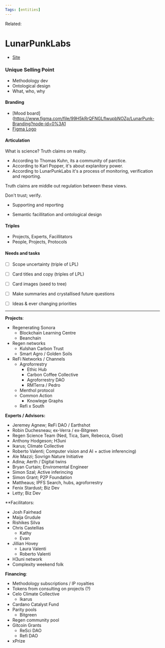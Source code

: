 ```yaml
---
Tags: [entities]
---
```

Related: 
# LunarPunkLabs
- [Site](http:www.lunarpunklabs.org)

### Unique Selling Point
- Methodology dev
- Ontological design
- What, who, why

#### Branding
- [Mood board](https://www.figma.com/file/99H5kRrQFNGLflwupbNOZp/LunarPunk-Branding?node-id=0%3A1
- [Figma Logo](https://www.figma.com/file/vfMTcHrtSo8S4EpvKFmFnQ/Logo)

#### Articulation 
What is science? Truth claims on reality. 
- According to Thomas Kuhn, its a community of parctice.
- According to Karl Popper, it's about explanitory power.
- According to LunarPunkLabs it's a process of monitoring, verification and reporting. 

Truth claims are middle out regulation between these views.

Don't trust; verify. 
- Supporting and reporting

- Semantic facillitation and ontological design

#### Triples
- Projects, Experts, Facillitators
- People, Projects, Protocols

#### Needs and tasks
- [ ] Scope uncertainty (triple of LPL)
- [ ] Card titles and copy (triples of LPL)
- [ ] Card images (seed to tree)
- [ ] Make summaries and crystallised future questions
- [ ] Ideas & ever changing priorities






---
**Projects**: 
- Regenerating Sonora 
	- Blockchain Learning Centre
	- Beanchain 
- Regen networks 
	- Kulshan Carbon Trust 
	- Smart Agro / Golden Soils
- ReFi Networks / Channels
	- Agroforrestry
		- Ethic Hub
		- Carbon Coffee Collective
		- Agroforrestry DAO
		- RMTerra / Pedro
	- Menthol protocol
	- Common Action
		- Knowlege Graphs
	- Refi x South

**Experts / Advisors:** 
- Jeremey Agnew; ReFi DAO / Earthshot
- Robin Duchesneau; ex-Verra / ex-Bitgreen 
- Regen Science Team (Ned, Tica, Sam, Rebecca, Gisel)
- Anthony Hodgeson; H3uni
- Ikarus; Climate Collective
- Roberto Valenti; Computer vision and AI + active inferencing)
- Ale Mazzi; Sovrign Nature Initiative
- Adina; Aerth / Digital twins
- Bryan Curtain; Enviromental Engineer
- Simon Szal; Active inferincing 
- Simon Grant; P2P Foundation
- Mattheaus; IPFS Search, hubs, agroforrestry
- Fenix Stardust; Biz Dev
- Letty; Biz Dev
  
**Facilitators: 
- Josh Fairhead
- Maija Grudule 
- Rishikes Silva
- Chris Castellias
	- Kathy 
	- Evan
- Jillian Hovey
	- Laura Valenti
	- Roberto Valenti
- H3uni network 
- Complexity weekend folk
  
**Financing**: 
- Methodology subscriptions / IP royalties
- Tokens from consulting on projects (?)
- Celo Climate Collective 
	- Ikarus 
- Cardano Catalyst Fund
- Parity pools 
	- Bitgreen
- Regen community pool 
- Gitcoin Grants 
	- ReSci DAO
	- Refi DAO 
- xPrize